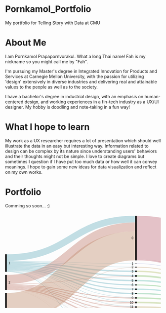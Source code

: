 # Pornkamol_Portfolio
My portfolio for Telling Story with Data at CMU

# About Me
I am Pornkamol Prapapornvorakul. What a long Thai name!  Fah is my nickname so you might call me by "Fah".

I'm pursuing my Master's degree in Integrated Innovation for Products and Services at Carnegie Mellon University, with the passion for utilizing 'design' extensively in diverse industries and delivering real and attainable values to the people as well as to the society.

I have a bachelor's degree in industrial design, with an emphasis on human-centered design, and working experiences in a fin-tech industry as a UX/UI designer.  My hobby is doodling and note-taking in a fun way!

# What I hope to learn
My work as a UX researcher requires a lot of presentation which should well illustrate the data in an easy but interesting way.  Information related to design can be complex by its nature since understanding users' behaviors and their thoughts might not be simple.  I love to create diagrams but sometimes I question if I have put too much data or how well it can convey meanings.  I hope to gain some new ideas for data visualization and reflect on my own works.

# Portfolio
Comming so soon... :)


<svg width="847" height="520" xmlns="http://www.w3.org/2000/svg"><g transform="translate(0, 10)"><g class="links" fill="none" stroke-opacity="0.4"><path d="M5,147.92971734148196C213,147.92971734148196,213,166.1000763941941,421,166.1000763941941" stroke-width="1.2299465240641712" style="stroke: rgb(105, 176, 191);"></path><path d="M5,176.30634071810533C213,176.30634071810533,213,294.14056531703585,421,294.14056531703585" stroke-width="1.0542398777692896" style="stroke: rgb(105, 176, 191);"></path><path d="M5,135.71810542398765C213,135.71810542398765,213,10.718105423987947,421,10.718105423987947" stroke-width="21.436210847975552" style="stroke: rgb(105, 176, 191);"></path><path d="M5,150.8288770053475C213,150.8288770053475,213,180.05347593582886,421,180.05347593582886" stroke-width="4.5683728036669216" style="stroke: rgb(105, 176, 191);"></path><path d="M5,175.07639419404117C213,175.07639419404117,213,279.2207792207791,421,279.2207792207791" stroke-width="1.4056531703590527" style="stroke: rgb(105, 176, 191);"></path><path d="M5,180.96256684491973C213,180.96256684491973,213,497.27654698242924,421,497.27654698242924" stroke-width="1.5813598166539342" style="stroke: rgb(105, 176, 191);"></path><path d="M5,155.22154316271954C213,155.22154316271954,213,194.44614209320085,421,194.44614209320085" stroke-width="4.2169595110771585" style="stroke: rgb(105, 176, 191);"></path><path d="M5,173.846447669977C213,173.846447669977,213,264.6524064171122,421,264.6524064171122" stroke-width="1.0542398777692896" style="stroke: rgb(105, 176, 191);"></path><path d="M5,163.7433155080213C213,163.7433155080213,213,224.1978609625667,421,224.1978609625667" stroke-width="3.33842627960275" style="stroke: rgb(105, 176, 191);"></path><path d="M5,179.55691367456066C213,179.55691367456066,213,458.1398013750954,421,458.1398013750954" stroke-width="0.5271199388846448" style="stroke: rgb(105, 176, 191);"></path><path d="M5,171.29870129870122C213,171.29870129870122,213,252.10466004583637,421,252.10466004583637" stroke-width="4.041252864782276" style="stroke: rgb(105, 176, 191);"></path><path d="M5,179.029793735676C213,179.029793735676,213,446.20702826585165,421,446.20702826585165" stroke-width="0.5271199388846448" style="stroke: rgb(105, 176, 191);"></path><path d="M5,159.70206264323903C213,159.70206264323903,213,210.15660809778436,421,210.15660809778436" stroke-width="4.744079449961803" style="stroke: rgb(105, 176, 191);"></path><path d="M5,167.34530175706638C213,167.34530175706638,213,237.9755538579066,421,237.9755538579066" stroke-width="3.865546218487395" style="stroke: rgb(105, 176, 191);"></path><path d="M5,179.99618029029787C213,179.99618029029787,213,469.6333078686019,421,469.6333078686019" stroke-width="0.35141329258976317" style="stroke: rgb(105, 176, 191);"></path><path d="M5,177.44843391902205C213,177.44843391902205,213,338.63636363636334,421,338.63636363636334" stroke-width="0.8785332314744079" style="stroke: rgb(105, 176, 191);"></path><path d="M5,178.50267379679136C213,178.50267379679136,213,425.679908326967,421,425.679908326967" stroke-width="0.17570664629488159" style="stroke: rgb(105, 176, 191);"></path><path d="M5,176.9213139801374C213,176.9213139801374,213,321.4323911382733,421,321.4323911382733" stroke-width="0.17570664629488159" style="stroke: rgb(105, 176, 191);"></path><path d="M5,146.87547746371266C213,146.87547746371266,213,155.0458365164248,421,155.0458365164248" stroke-width="0.8785332314744079" style="stroke: rgb(105, 176, 191);"></path><path d="M5,177.9755538579067C213,177.9755538579067,213,354.08326967150475,421,354.08326967150475" stroke-width="0.17570664629488159" style="stroke: rgb(105, 176, 191);"></path><path d="M5,178.23911382734903C213,178.23911382734903,213,415.41634835752467,421,415.41634835752467" stroke-width="0.35141329258976317" style="stroke: rgb(105, 176, 191);"></path><path d="M5,178.67838044308624C213,178.67838044308624,213,435.8556149732619,421,435.8556149732619" stroke-width="0.17570664629488159" style="stroke: rgb(105, 176, 191);"></path><path d="M5,206.24904507257452C213,206.24904507257452,213,35.932009167303455,421,35.932009167303455" stroke-width="28.991596638655462" style="stroke: rgb(191, 121, 105);"></path><path d="M5,226.27960275019103C213,226.27960275019103,213,281.24140565317026,421,281.24140565317026" stroke-width="2.635599694423224" style="stroke: rgb(191, 121, 105);"></path><path d="M5,228.82734912146682C213,228.82734912146682,213,295.8976317799847,421,295.8976317799847" stroke-width="2.4598930481283423" style="stroke: rgb(191, 121, 105);"></path><path d="M5,234.09854851031326C213,234.09854851031326,213,322.57448433919006,421,322.57448433919006" stroke-width="2.1084797555385792" style="stroke: rgb(191, 121, 105);"></path><path d="M5,231.5508021390375C213,231.5508021390375,213,309.4996180290298,421,309.4996180290298" stroke-width="2.987012987012987" style="stroke: rgb(191, 121, 105);"></path><path d="M5,237.1734148204737C213,237.1734148204737,213,341.09625668449166,421,341.09625668449166" stroke-width="4.041252864782276" style="stroke: rgb(191, 121, 105);"></path><path d="M5,223.55614973262036C213,223.55614973262036,213,266.58517952635594,421,266.58517952635594" stroke-width="2.8113063407181054" style="stroke: rgb(191, 121, 105);"></path><path d="M5,239.63330786860206C213,239.63330786860206,213,370.76012223071024,421,370.76012223071024" stroke-width="0.5271199388846448" style="stroke: rgb(191, 121, 105);"></path><path d="M5,221.35981665393436C213,221.35981665393436,213,197.16959511077152,421,197.16959511077152" stroke-width="1.2299465240641712" style="stroke: rgb(191, 121, 105);"></path><path d="M5,239.2818945760123C213,239.2818945760123,213,354.25897631779964,421,354.25897631779964" stroke-width="0.17570664629488159" style="stroke: rgb(191, 121, 105);"></path><path d="M5,239.98472116119183C213,239.98472116119183,213,458.49121466768514,421,458.49121466768514" stroke-width="0.17570664629488159" style="stroke: rgb(191, 121, 105);"></path><path d="M5,240.24828113063415C213,240.24828113063415,213,498.2429335370511,421,498.2429335370511" stroke-width="0.35141329258976317" style="stroke: rgb(191, 121, 105);"></path><path d="M5,222.06264323911387C213,222.06264323911387,213,239.99618029029773,421,239.99618029029773" stroke-width="0.17570664629488159" style="stroke: rgb(191, 121, 105);"></path><path d="M5,297.51336898395726C213,297.51336898395726,213,97.51718869365945,421,97.51718869365945" stroke-width="94.17876241405654" style="stroke: rgb(191, 137, 105);"></path><path d="M5,365.1604278074867C213,365.1604278074867,213,447.1734148204735,421,447.1734148204735" stroke-width="1.4056531703590527" style="stroke: rgb(191, 137, 105);"></path><path d="M5,361.99770817417885C213,361.99770817417885,213,372.7807486631014,421,372.7807486631014" stroke-width="3.5141329258976315" style="stroke: rgb(191, 137, 105);"></path><path d="M5,357.1657754010696C213,357.1657754010696,213,357.4216959511075,421,357.4216959511075" stroke-width="6.149732620320855" style="stroke: rgb(191, 137, 105);"></path><path d="M5,369.90450725744853C213,369.90450725744853,213,472.97173414820463,421,472.97173414820463" stroke-width="6.325439266615737" style="stroke: rgb(191, 137, 105);"></path><path d="M5,347.85332314744085C213,347.85332314744085,213,297.56684491978604,421,297.56684491978604" stroke-width="0.8785332314744079" style="stroke: rgb(191, 137, 105);"></path><path d="M5,350.92818945760126C213,350.92818945760126,213,325.91291061879275,421,325.91291061879275" stroke-width="4.5683728036669216" style="stroke: rgb(191, 137, 105);"></path><path d="M5,374.20932009167313C213,374.20932009167313,213,499.20932009167296,421,499.20932009167296" stroke-width="1.5813598166539342" style="stroke: rgb(191, 137, 105);"></path><path d="M5,348.46829640947294C213,348.46829640947294,213,311.16883116883116,421,311.16883116883116" stroke-width="0.35141329258976317" style="stroke: rgb(191, 137, 105);"></path><path d="M5,345.12987012987014C213,345.12987012987014,213,167.24216959511082,421,167.24216959511082" stroke-width="1.0542398777692896" style="stroke: rgb(191, 137, 105);"></path><path d="M5,364.19404125286485C213,364.19404125286485,213,394.97708174178746,421,394.97708174178746" stroke-width="0.17570664629488159" style="stroke: rgb(191, 137, 105);"></path><path d="M5,346.886936592819C213,346.886936592819,213,283.0863254392665,421,283.0863254392665" stroke-width="1.0542398777692896" style="stroke: rgb(191, 137, 105);"></path><path d="M5,366.30252100840346C213,366.30252100840346,213,459.0183346065698,421,459.0183346065698" stroke-width="0.8785332314744079" style="stroke: rgb(191, 137, 105);"></path><path d="M5,373.2429335370513C213,373.2429335370513,213,486.3101604278074,421,486.3101604278074" stroke-width="0.35141329258976317" style="stroke: rgb(191, 137, 105);"></path><path d="M5,353.65164247517197C213,353.65164247517197,213,343.55614973262004,421,343.55614973262004" stroke-width="0.8785332314744079" style="stroke: rgb(191, 137, 105);"></path><path d="M5,345.74484339190224C213,345.74484339190224,213,225.9549274255155,421,225.9549274255155" stroke-width="0.17570664629488159" style="stroke: rgb(191, 137, 105);"></path><path d="M5,364.36974789915973C213,364.36974789915973,213,405.15278838808234,421,405.15278838808234" stroke-width="0.17570664629488159" style="stroke: rgb(191, 137, 105);"></path><path d="M5,346.096256684492C213,346.096256684492,213,268.2543926661573,421,268.2543926661573" stroke-width="0.5271199388846448" style="stroke: rgb(191, 137, 105);"></path><path d="M5,363.9304812834225C213,363.9304812834225,213,384.71352177234513,421,384.71352177234513" stroke-width="0.35141329258976317" style="stroke: rgb(191, 137, 105);"></path><path d="M426,166.62719633307873C634,166.62719633307873,634,288.2085561497327,842,288.2085561497327" stroke-width="2.2841864018334608" style="stroke: rgb(191, 153, 105);"></path><path d="M426,295.8097784568372C634,295.8097784568372,634,327.3911382734913,842,327.3911382734913" stroke-width="4.39266615737204" style="stroke: rgb(191, 169, 105);"></path><path d="M426,70.28265851795281C634,70.28265851795281,634,200.28265851795254,842,200.28265851795254" stroke-width="140.56531703590528" style="stroke: rgb(191, 105, 121);"></path><path d="M426,142.5859434682966C634,142.5859434682966,634,284.1673032849504,842,284.1673032849504" stroke-width="4.041252864782276" style="stroke: rgb(191, 105, 121);"></path><path d="M426,180.05347593582886C634,180.05347593582886,634,291.63483575248284,842,291.63483575248284" stroke-width="4.5683728036669216" style="stroke: rgb(180, 191, 105);"></path><path d="M426,281.0656990068753C634,281.0656990068753,634,322.6470588235295,842,322.6470588235295" stroke-width="5.095492742551566" style="stroke: rgb(164, 191, 105);"></path><path d="M426,498.33078686019854C634,498.33078686019854,634,368.3307868601988,842,368.3307868601988" stroke-width="3.33842627960275" style="stroke: rgb(148, 191, 105);"></path><path d="M426,496.5737203972497C634,496.5737203972497,634,272.0588235294117,842,272.0588235294117" stroke-width="0.17570664629488159" style="stroke: rgb(148, 191, 105);"></path><path d="M426,195.06111535523294C634,195.06111535523294,634,296.642475171887,842,296.642475171887" stroke-width="5.446906035141329" style="stroke: rgb(132, 191, 105);"></path><path d="M426,266.32161955691356C634,266.32161955691356,634,317.9029793735677,842,317.9029793735677" stroke-width="4.39266615737204" style="stroke: rgb(116, 191, 105);"></path><path d="M426,224.28571428571414C634,224.28571428571414,634,305.86707410236835,842,305.86707410236835" stroke-width="3.5141329258976315" style="stroke: rgb(105, 191, 110);"></path><path d="M426,458.75477463712747C634,458.75477463712747,634,359.1061879297175,842,359.1061879297175" stroke-width="1.4056531703590527" style="stroke: rgb(105, 191, 126);"></path><path d="M426,457.9640947288005C634,457.9640947288005,634,271.70741023682194,842,271.70741023682194" stroke-width="0.17570664629488159" style="stroke: rgb(105, 191, 126);"></path><path d="M426,252.10466004583637C634,252.10466004583637,634,313.6860198624905,842,313.6860198624905" stroke-width="4.041252864782276" style="stroke: rgb(105, 191, 143);"></path><path d="M426,446.2948815889991C634,446.2948815889991,634,271.26814362108473,842,271.26814362108473" stroke-width="0.7028265851795263" style="stroke: rgb(105, 191, 159);"></path><path d="M426,447.26126814362095C634,447.26126814362095,634,357.7883880825059,842,357.7883880825059" stroke-width="1.2299465240641712" style="stroke: rgb(105, 191, 159);"></path><path d="M426,210.15660809778436C634,210.15660809778436,634,301.73796791443857,842,301.73796791443857" stroke-width="4.744079449961803" style="stroke: rgb(105, 191, 175);"></path><path d="M426,238.06340718105403C634,238.06340718105403,634,309.64476699770825,842,309.64476699770825" stroke-width="4.041252864782276" style="stroke: rgb(105, 191, 191);"></path><path d="M426,472.8838808250572C634,472.8838808250572,634,363.05958747135236,842,363.05958747135236" stroke-width="6.501145912910618" style="stroke: rgb(105, 175, 191);"></path><path d="M426,469.54545454545445C634,469.54545454545445,634,271.8831168831168,842,271.8831168831168" stroke-width="0.17570664629488159" style="stroke: rgb(105, 175, 191);"></path><path d="M426,341.1841100076391C634,341.1841100076391,634,342.4140565317037,842,342.4140565317037" stroke-width="5.622612681436211" style="stroke: rgb(105, 159, 191);"></path><path d="M426,338.2849503437736C634,338.2849503437736,634,270.8288770053475,842,270.8288770053475" stroke-width="0.17570664629488159" style="stroke: rgb(105, 159, 191);"></path><path d="M426,425.679908326967C634,425.679908326967,634,356.90985485103147,842,356.90985485103147" stroke-width="0.17570664629488159" style="stroke: rgb(105, 143, 191);"></path><path d="M426,324.77081741787606C634,324.77081741787606,634,336.1764705882354,842,336.1764705882354" stroke-width="6.8525592055003814" style="stroke: rgb(105, 126, 191);"></path><path d="M426,155.0458365164248C634,155.0458365164248,634,286.62719633307876,842,286.62719633307876" stroke-width="0.8785332314744079" style="stroke: rgb(105, 110, 191);"></path><path d="M426,357.2459893048126C634,357.2459893048126,634,348.47593582887714,842,348.47593582887714" stroke-width="6.501145912910618" style="stroke: rgb(116, 105, 191);"></path><path d="M426,415.41634835752467C634,415.41634835752467,634,356.64629488158914,842,356.64629488158914" stroke-width="0.35141329258976317" style="stroke: rgb(132, 105, 191);"></path><path d="M426,435.8556149732619C634,435.8556149732619,634,357.08556149732635,842,357.08556149732635" stroke-width="0.17570664629488159" style="stroke: rgb(148, 105, 191);"></path><path d="M426,309.76317799847214C634,309.76317799847214,634,331.16883116883133,842,331.16883116883133" stroke-width="3.1627196333078684" style="stroke: rgb(164, 105, 191);"></path><path d="M426,308.09396485867074C634,308.09396485867074,634,270.65317035905264,842,270.65317035905264" stroke-width="0.17570664629488159" style="stroke: rgb(164, 105, 191);"></path><path d="M426,372.517188693659C634,372.517188693659,634,353.74713521772355,842,353.74713521772355" stroke-width="4.041252864782276" style="stroke: rgb(180, 105, 191);"></path><path d="M426,394.97708174178746C634,394.97708174178746,634,356.20702826585193,842,356.20702826585193" stroke-width="0.17570664629488159" style="stroke: rgb(191, 105, 185);"></path><path d="M426,486.3101604278074C634,486.3101604278074,634,366.48586707410254,842,366.48586707410254" stroke-width="0.35141329258976317" style="stroke: rgb(191, 105, 169);"></path><path d="M426,405.15278838808234C634,405.15278838808234,634,356.3827349121468,842,356.3827349121468" stroke-width="0.17570664629488159" style="stroke: rgb(191, 105, 153);"></path><path d="M426,384.71352177234513C634,384.71352177234513,634,355.9434682964096,842,355.9434682964096" stroke-width="0.35141329258976317" style="stroke: rgb(191, 105, 137);"></path></g><g class="nodes" font-family="Arial, Helvetica" font-size="10"><g><rect x="421" y="1.7053025658242404e-13" height="144.60656990068742" width="5" fill="#000"></rect><text x="415" y="72.30328495034388" dy="0.35em" text-anchor="end">0</text></g><g><rect x="421" y="154.6065699006876" height="0.878533231474421" width="5" fill="#000"></rect><text x="415" y="155.0458365164248" dy="0.35em" text-anchor="end">1</text></g><g><rect x="421" y="278.51795263559956" height="5.095492742551642" width="5" fill="#000"></rect><text x="415" y="281.0656990068754" dy="0.35em" text-anchor="end">10</text></g><g><rect x="421" y="293.6134453781512" height="4.392666157372105" width="5" fill="#000"></rect><text x="415" y="295.80977845683725" dy="0.35em" text-anchor="end">11</text></g><g><rect x="421" y="308.0061115355233" height="3.3384262796025723" width="5" fill="#000"></rect><text x="415" y="309.6753246753246" dy="0.35em" text-anchor="end">12</text></g><g><rect x="421" y="321.3445378151259" height="6.852559205500256" width="5" fill="#000"></rect><text x="415" y="324.770817417876" dy="0.35em" text-anchor="end">13</text></g><g><rect x="421" y="384.53781512605025" height="0.3514132925897684" width="5" fill="#000"></rect><text x="415" y="384.71352177234513" dy="0.35em" text-anchor="end">13 15</text></g><g><rect x="421" y="394.88922841864" height="0.1757066462948842" width="5" fill="#000"></rect><text x="415" y="394.97708174178746" dy="0.35em" text-anchor="end">13 15 B</text></g><g><rect x="421" y="338.19709702062613" height="5.798319327731178" width="5" fill="#000"></rect><text x="415" y="341.0962566844917" dy="0.35em" text-anchor="end">14</text></g><g><rect x="421" y="353.9954163483573" height="6.5011459129106015" width="5" fill="#000"></rect><text x="415" y="357.2459893048126" dy="0.35em" text-anchor="end">15</text></g><g><rect x="421" y="405.0649350649349" height="0.1757066462948842" width="5" fill="#000"></rect><text x="415" y="405.15278838808234" dy="0.35em" text-anchor="end">15 16</text></g><g><rect x="421" y="370.4965622612679" height="4.0412528647823365" width="5" fill="#000"></rect><text x="415" y="372.5171886936591" dy="0.35em" text-anchor="end">16</text></g><g><rect x="421" y="165.485103132162" height="2.284186401833381" width="5" fill="#000"></rect><text x="415" y="166.6271963330787" dy="0.35em" text-anchor="end">2</text></g><g><rect x="421" y="177.7692895339954" height="4.568372803666875" width="5" fill="#000"></rect><text x="415" y="180.05347593582883" dy="0.35em" text-anchor="end">3</text></g><g><rect x="421" y="192.33766233766227" height="5.446906035141183" width="5" fill="#000"></rect><text x="415" y="195.06111535523286" dy="0.35em" text-anchor="end">4</text></g><g><rect x="421" y="207.78456837280345" height="4.744079449961873" width="5" fill="#000"></rect><text x="415" y="210.15660809778439" dy="0.35em" text-anchor="end">5</text></g><g><rect x="421" y="415.2406417112298" height="0.3514132925897684" width="5" fill="#000"></rect><text x="415" y="415.41634835752467" dy="0.35em" text-anchor="end">5 7</text></g><g><rect x="421" y="425.59205500381955" height="0.1757066462948842" width="5" fill="#000"></rect><text x="415" y="425.679908326967" dy="0.35em" text-anchor="end">5 9</text></g><g><rect x="421" y="222.52864782276532" height="3.51413292589757" width="5" fill="#000"></rect><text x="415" y="224.2857142857141" dy="0.35em" text-anchor="end">6</text></g><g><rect x="421" y="236.0427807486629" height="4.0412528647823365" width="5" fill="#000"></rect><text x="415" y="238.06340718105406" dy="0.35em" text-anchor="end">7</text></g><g><rect x="421" y="250.08403361344523" height="4.0412528647823365" width="5" fill="#000"></rect><text x="415" y="252.1046600458364" dy="0.35em" text-anchor="end">8</text></g><g><rect x="421" y="435.76776165011444" height="0.1757066462948842" width="5" fill="#000"></rect><text x="415" y="435.8556149732619" dy="0.35em" text-anchor="end">8 10</text></g><g><rect x="421" y="264.12528647822757" height="4.392666157371991" width="5" fill="#000"></rect><text x="415" y="266.32161955691356" dy="0.35em" text-anchor="end">9</text></g><g><rect x="421" y="445.9434682964093" height="1.9327731092437261" width="5" fill="#000"></rect><text x="415" y="446.9098548510312" dy="0.35em" text-anchor="end">A</text></g><g><rect x="421" y="457.87624140565305" height="1.5813598166539578" width="5" fill="#000"></rect><text x="415" y="458.66692131398" dy="0.35em" text-anchor="end">B</text></g><g><rect x="421" y="469.457601222307" height="6.676852559205486" width="5" fill="#000"></rect><text x="415" y="472.79602750190975" dy="0.35em" text-anchor="end">C</text></g><g><rect x="421" y="486.1344537815125" height="0.3514132925897684" width="5" fill="#000"></rect><text x="415" y="486.3101604278074" dy="0.35em" text-anchor="end">C D</text></g><g><rect x="421" y="496.48586707410226" height="3.51413292589757" width="5" fill="#000"></rect><text x="415" y="498.24293353705104" dy="0.35em" text-anchor="end">D</text></g><g><rect x="0" y="124.99999999999989" height="56.75324675324691" width="5" fill="#000"></rect><text x="11" y="153.37662337662334" dy="0.35em" text-anchor="start">1</text></g><g><rect x="0" y="191.7532467532468" height="48.67074102368218" width="5" fill="#000"></rect><text x="11" y="216.0886172650879" dy="0.35em" text-anchor="start">2</text></g><g><rect x="0" y="250.42398777692898" height="124.57601222307116" width="5" fill="#000"></rect><text x="11" y="312.7119938884646" dy="0.35em" text-anchor="start">3</text></g><g><rect x="842" y="129.9999999999999" height="142.14667685255935" width="5" fill="#000"></rect><text x="836" y="201.07333842627958" dy="0.35em" text-anchor="end">no</text></g><g><rect x="842" y="282.14667685255927" height="87.85332314744085" width="5" fill="#000"></rect><text x="836" y="326.0733384262797" dy="0.35em" text-anchor="end">yes</text></g></g></g></svg>
